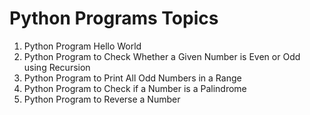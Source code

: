 # Python Programs Topics

1. Python Program Hello World
2. Python Program to Check Whether a Given Number is Even or Odd using Recursion
3. Python Program to Print All Odd Numbers in a Range
4. Python Program to Check if a Number is a Palindrome
5. Python Program to Reverse a Number
